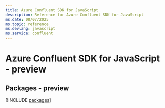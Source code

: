 ```yaml
---
title: Azure Confluent SDK for JavaScript
description: Reference for Azure Confluent SDK for JavaScript
ms.date: 08/07/2025
ms.topic: reference
ms.devlang: javascript
ms.service: confluent
---
```

# Azure Confluent SDK for JavaScript - preview
## Packages - preview
[!INCLUDE [packages](confluent-index.md)]